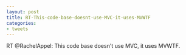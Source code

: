 ```yaml
---
layout: post
title: RT-This-code-base-doesnt-use-MVC-it-uses-MVWTF
categories:
- tweets
---
```

RT @RachelAppel: This code base doesn't use MVC, it uses MVWTF.